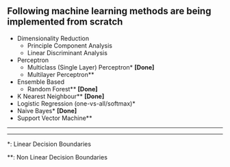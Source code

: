 ## Following machine learning methods are being implemented from scratch

* Dimensionality Reduction
  * Principle Component Analysis
  * Linear Discriminant Analysis
* Perceptron
  * Multiclass (Single Layer) Perceptron* **[Done]**
  * Multilayer Perceptron**
* Ensemble Based
  * Random Forest** **[Done]**
* K Nearest Neighbour** **[Done]**
* Logistic Regression (one-vs-all/softmax)*
* Naive Bayes* **[Done]**
* Support Vector Machine**
--------------------------------
--------------------------------
*: Linear Decision Boundaries

**: Non Linear Decision Boundaries

